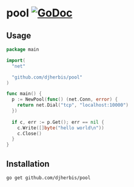 pool [![GoDoc](https://godoc.org/github.com/djherbis/pool?status.svg)](https://godoc.org/github.com/djherbis/pool)
======

Usage
-----

```go
package main

import(
  "net"

  "github.com/djherbis/pool"
)

func main() {
  p := NewPool(func() (net.Conn, error) {
    return net.Dial("tcp", "localhost:10000")
  })
  
  if c, err := p.Get(); err == nil {
    c.Write([]byte("hello world\n"))
    c.Close()
  }
}
```

Installation
------------
```sh
go get github.com/djherbis/pool
```
